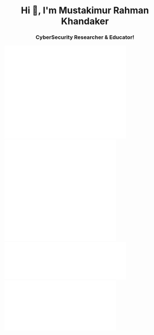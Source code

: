 ## <h1 align="center">Hi 👋, I'm Mustakimur Rahman Khandaker</h1>
<h3 align="center">CyberSecurity Researcher & Educator!</h3>

<img src="github-metrics.svg" width="380" height="291">
<img src="metrics.plugin.stargazers.worldmap.svg" width="350" height="318">

<img src="metrics.plugin.languages.svg" width="380" height="116">
<img src="metrics.plugin.achievements.compact.svg" width="350" height="158">